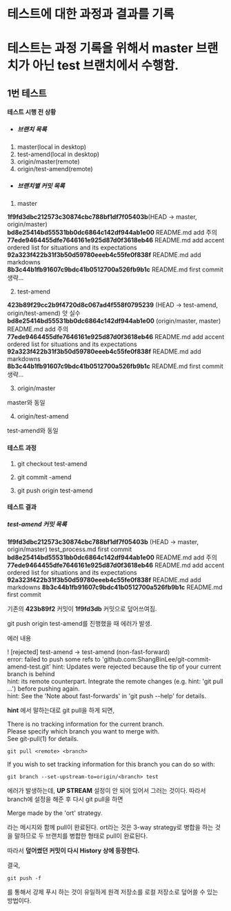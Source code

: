 테스트에 대한 과정과 결과를 기록
===========================

# 테스트는 과정 기록을 위해서 master 브랜치가 아닌 test 브랜치에서 수행함.

## 1번 테스트

#### 테스트 시행 전 상황 

* ##### 브랜치 목록 

1. master(local in desktop)
2. test-amend(local in desktop)
3. origin/master(remote)
4. origin/test-amend(remote)

* ##### 브랜치별 커밋 목록 

1. master 

__1f9fd3dbc212573c30874cbc788bf1df7f05403b__(HEAD -> master, origin/master)   
__bd8e25414bd55531bb0dc6864c142df944ab1e00__ README.md add 주의   
__77ede9464455dfe7646161e925d87d0f3618eb46__ README.md add accent ordered list for situations and its expectations   
__92a323f422b31f3b50d59780eeeb4c55fe0f838f__ README.md add markdowns   
__8b3c44b1fb91607c9bdc41b0512700a526fb9b1c__ README.md first commit   
생략...

2. test-amend

__423b89f29cc2b9f4720d8c067ad4f558f0795239__ (HEAD -> test-amend, origin/test-amend) 앗 실수   
__bd8e25414bd55531bb0dc6864c142df944ab1e00__ (origin/master, master) README.md add 주의   
__77ede9464455dfe7646161e925d87d0f3618eb46__ README.md add accent ordered list for situations and its expectations   
__92a323f422b31f3b50d59780eeeb4c55fe0f838f__ README.md add markdowns   
__8b3c44b1fb91607c9bdc41b0512700a526fb9b1c__ README.md first commit   
생략...

3. origin/master

master와 동일

4. origin/test-amend

test-amend와 동일

#### 테스트 과정 

1. git checkout test-amend

2. git commit -amend 

3. git push origin test-amend 

#### 테스트 결과 

##### test-amend 커밋 목록 

__1f9fd3dbc212573c30874cbc788bf1df7f05403b__ (HEAD -> master, origin/master) test_process.md first commit
__bd8e25414bd55531bb0dc6864c142df944ab1e00__ README.md add 주의
__77ede9464455dfe7646161e925d87d0f3618eb46__ README.md add accent ordered list for situations and its expectations
__92a323f422b31f3b50d59780eeeb4c55fe0f838f__ README.md add markdowns
__8b3c44b1fb91607c9bdc41b0512700a526fb9b1c__ README.md first commit

기존의 __423b89f2__ 커밋이 __1f9fd3db__ 커밋으로 덮어쓰여짐. 

git push origin test-amend를 진행했을 때 에러가 발생. 

에러 내용 

 ! [rejected]        test-amend -> test-amend (non-fast-forward)   
error: failed to push some refs to 'github.com:ShangBinLee/git-commit-amend-test.git'
hint: Updates were rejected because the tip of your current branch is behind   
hint: its remote counterpart. Integrate the remote changes (e.g.
hint: 'git pull ...') before pushing again.   
hint: See the 'Note about fast-forwards' in 'git push --help' for details.

__hint__ 에서 말하는대로 git pull을 하게 되면, 

There is no tracking information for the current branch.   
Please specify which branch you want to merge with.   
See git-pull(1) for details.

    git pull <remote> <branch>

If you wish to set tracking information for this branch you can do so with:

    git branch --set-upstream-to=origin/<branch> test

에러가 발생하는데, __UP STREAM__ 설정이 안 되어 있어서 그러는 것이다. 따라서 branch에 설정을 해준 후 다시 git pull을 하면 

Merge made by the 'ort' strategy.

라는 메시지와 함께 pull이 완료된다. ort라는 것은 3-way strategy로 병합을 하는 것을 말하므로 두 브랜치를 병합한 형태로 pull이 완료된다. 

따라서 __덮어썼던 커밋이 다시 History 상에 등장한다.__

결국, <pre><code>git push -f</code></pre>를 통해서 강제 푸시 하는 것이 유일하게 원격 저장소를 로컬 저장소로 덮어쓸 수 있는 방법이다. 




